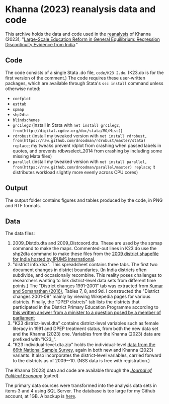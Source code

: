 # Khanna (2023) reanalysis data and code

This archive holds the data and code used in the [reanalysis](https://arxiv.org/abs/2303.11956) of Khanna (2023), "[Large-Scale Education Reform in General
Equilibrium: Regression Discontinuity Evidence from India](https://doi.org/10.1086/721619)."

## Code
The code consists of a single Stata .do file, `code/K23 2.do`. (K23.do is for the first version of the comment.) The code requires these user-written packages, which are available through Stata's `ssc install` command unless otherwise noted:
* `coefplot`
* `esttab`
* `spmap`
* `shp2dta`
* `blindschemes`
* `grc1leg2` (install in Stata with `net install grc1leg2, from(http://digital.cgdev.org/doc/stata/MO/Misc)`)
* `rdrobust` (install my tweaked version with `net install rdrobust, from(https://raw.github.com/droodman/rdrobust/master/stata) replace`; my tweaks prevent rdplot from crashing when passed labels in quotes, and prevents rdbwselect_2014 from crashing by including some missing Mata files)
* `parallel` (install my tweaked version with `net install parallel, from(https://raw.github.com/droodman/parallel/master) replace`; it distributes workload slightly more evenly across CPU cores)

## Output
The output folder contains figures and tables produced by the code, in PNG and RTF formats.

## Data
The data files:

1. 2009_Distdb.dta and 2009_Distcoord.dta. These are used by the spmap command to make the maps. Commented-out lines in K23.do use the shp2dta command to make these files from the [2009 district shapefile for India hosted by IPUMS International](https://international.ipums.org/international/gis_yrspecific_2nd.shtml).
2. "district info.xlsx". This spreadsheet contains three tabs. The first two document changes in district boundaries. (In India districts often subdivide, and occasionally recombine. This reality poses challenges to researchers wanting to link district-level data sets from different time points.) The "District changes 1991-2001" tab was extracted from [Kumar and Somanathan (2016)](http://www.cdedse.org/pdf/work248.pdf), Tables 7, 8, and 9d. I constructed the "District changes 2001-09" mainly by viewing Wikepedia pages for various districts. Finally, the "DPEP distrcts" tab lists the districts that participated in the District Primary Education Programme according to [this written answer from a minister to a question posed by a member of parliament](https://datais.info/loksabha/question/db0cac20ad912c779f1de1c7b7fd60f3/DISTRICT+PRIMARY+EDUCATION+PROGRAMME)
3. "K23 district-level.dta" contains district-level variables such as female literacy in 1991 and DPEP treatment status, from both the new data set and the Khanna (2023) one. Variables from the Khanna (2023) data are prefixed with "K23_".
4. "K23 individual-level.dta.zip" holds the individual-level [data from the 66th National Sample Survey](http://microdata.gov.in/nada43/index.php/catalog/124/data_dictionary#page=F4&tab=data-dictionary), again in both new and Khanna (2023) variants. It also incorporates the district-level variables, carried forward to the districts as of 2009--10. (NSS data is free with registration.)

The Khanna (2023) data and code are available through the [_Journal of Political Economy_](https://doi.org/10.1086/721619) (gated).

The primary data sources were transformed into the analysis data sets in items 3 and 4 using SQL Server. The database is too large for my Github account, at 1GB. A backup is [here](https://1drv.ms/u/s!Avm4GrhZKgeal8kzGkJvZdmClVUdxg?e=MXZq7U).

